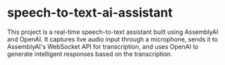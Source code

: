 # speech-to-text-ai-assistant
This project is a real-time speech-to-text assistant built using AssemblyAI and OpenAI. It captures live audio input through a microphone, sends it to AssemblyAI's WebSocket API for transcription, and uses OpenAI to generate intelligent responses based on the transcription. 
